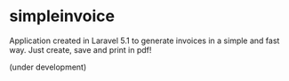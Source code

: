 # simpleinvoice
Application created in Laravel 5.1 to generate invoices in a simple and fast way. Just create, save and print in pdf!

(under development)
